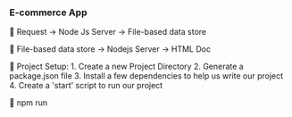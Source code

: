 ### E-commerce App

📌 Request -> Node Js Server -> File-based data store

📌 File-based data store -> Nodejs Server -> HTML Doc

📌 Project Setup:
    1. Create a new Project Directory
    2. Generate a package.json file
    3. Install a few dependencies to help us write our project
    4. Create a 'start' script to run our project

📌 npm run <script>

📌 Express allow us to set up a full-featured web server that can receive network requests and respond to them (The same as Node Js Standard Library Server but there are more features and edge cases included)

📌 Route Handlers

📌 When we enter a url in a browser our browser formulating a network request Its components:
-`host`
-`Port`
-`Path`
-`Method`
    To Your Operating System then to Network devices e.g NIC
    , To DNS Server (Host Name, IP Address) If it is host
    , That means me (local computer) Ports on your computer 
        you can have many websevers 
    , Operating system runs website whatever its port is
    , Express Listens to that port and It cares about HTTP Request not all matter but `PATH`, `METHOD`
    , Router Object has multiple router handlers 
     
📌 Automatic Submission, Looking for Input Elements Into Form and collect all names values from form 

📌 When we make a form request method type with POST request it is appended into request body instead of url bar

📌 Buffer is an array of raw information in javascript

📌 You can get form data that is embededd into body Manually but It will be a repetitive task and don't achieve DRY Principle

📌 Middle Ware Function is a function that does some pre-processing on the `req` and `res` objects that is utimately usable through Express

📌 Express created before promises .

📌 next callback function means all the processing is done

📌 req object has access to method 

📌 Globally Applying Middlewares

📌 Express server interfaces with Data storage for storing users and products list by storing it on the hardware 
users.json
products.json

📌 - Will error if we try to ope/write the same file twitce at the same time
   - Won't work if we have multiple servers running on different machines
   - We have to write to the FS everytime we want to update some data

📌 In Server Design and data management There are two main approaches for managing data:
1.Repository Approach
    - A single class (repository) is responsible for data access
       All records are stored and used as a  plain JS object
2.Active Record Approach
    - Every Record is an instance of a model class that has its own methods to CRUD operations

📌 The PlainObject type is a JavaScript object containing zero or more key-value pairs. 

📌 Better Json Formatting using JSON.stringify(<records>, null, <indentation-levels>)

📌 toString('hex') In a String Hex Format

📌 SignUp Validation Logic 

📌 Cookies are very small string of characters That servers want the browser to store

📌 Request Cookies

📌 Cookies are in encrypted format

📌 Cookies Based Authentication

📌 Dealing With COOKIES using cookie-session npm library

📌 Signing out the user

📌 Password Hashing Algorithm

📌 It IS NEVER Now to take the output of Hashing Algorithm, injecting it through Hashing Algorithm, and give you the same input earlier

📌 Rainbow Table Attack

📌 Salt is a random string of characters that is going to prevent the user from giving us a password that is too common

📌 Salting + Hashing Passwords

📌 Project Structure will be divided into Routes, Repositories, and Views Directory

📌 Adding Better Form Validation

📌 An express.js middleware for validator.s

📌 Validation vs Sanitization

📌 Sanitization modifies each field in place applying each of sanitizers in the order they were specified

📌 Route Handler is a dedicated Javascript function to receive incoming requests

📌 Exposing Public Directories


📌 There is a default value method in form which is `GET` taking all the information  of form and added to url and send url to backend

📌 method define how it is gonna be transmitted but `enctype` encoding type how form data is gonna be encoded

📌 the default value for enctype is
`application/x-www-form-urlencoded`

📌 Form Data Multipart Submission

📌 Multipart Request each part represents a different input out of the form

📌 Load Balancer receives incoming requests and divide them on one instance of server instances

📌 Different Methods of Image Storage:
🚀 Co-Located Hard Disk 
🚀 Database (The cost)
🚀 Stream Through to Centralized Datastore from cloud provider
🚀 Presigned URL 
    - The best
    - Browser makes an initial request to Servers but severs don't take the responsibility of uploading images to data store but it retures presigned Url to the browser. It has some configurations and temporary access to the browser to upload the image itself to Data store of any cloud provider you've assigned to the project before
    -Secure, Cost-Effective

📌 A presigned URL is a URL that you can provide to your users to grant temporary access to a specific S3 object

📌

📌

📌

📌

📌

📌

📌

📌

📌

📌

📌

📌

📌

📌
